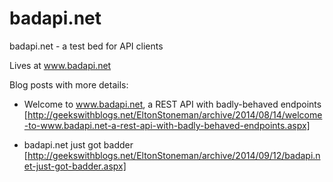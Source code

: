 badapi.net
==========

badapi.net - a test bed for API clients

Lives at www.badapi.net

Blog posts with more details:

* Welcome to www.badapi.net, a REST API with badly-behaved endpoints [http://geekswithblogs.net/EltonStoneman/archive/2014/08/14/welcome-to-www.badapi.net-a-rest-api-with-badly-behaved-endpoints.aspx]

* badapi.net just got badder [http://geekswithblogs.net/EltonStoneman/archive/2014/09/12/badapi.net-just-got-badder.aspx]